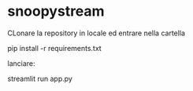 # snoopystream

CLonare la repository in locale ed entrare nella cartella

pip install -r requirements.txt

lanciare:

streamlit run app.py